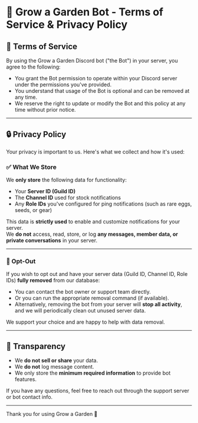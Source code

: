 # 🌱 Grow a Garden Bot - Terms of Service & Privacy Policy

## 📜 Terms of Service

By using the Grow a Garden Discord bot ("the Bot") in your server, you agree to the following:

- You grant the Bot permission to operate within your Discord server under the permissions you've provided.
- You understand that usage of the Bot is optional and can be removed at any time.
- We reserve the right to update or modify the Bot and this policy at any time without prior notice.

---

## 🔒 Privacy Policy

Your privacy is important to us. Here's what we collect and how it's used:

### ✅ What We Store

We **only store** the following data for functionality:

- Your **Server ID (Guild ID)**
- The **Channel ID** used for stock notifications
- Any **Role IDs** you've configured for ping notifications (such as rare eggs, seeds, or gear)

This data is **strictly used** to enable and customize notifications for your server.  
We **do not** access, read, store, or log **any messages, member data, or private conversations** in your server.

---

### 🛑 Opt-Out

If you wish to opt out and have your server data (Guild ID, Channel ID, Role IDs) **fully removed** from our database:

- You can contact the bot owner or support team directly.
- Or you can run the appropriate removal command (if available).
- Alternatively, removing the bot from your server will **stop all activity**, and we will periodically clean out unused server data.

We support your choice and are happy to help with data removal.

---

## 🙌 Transparency

- We **do not sell or share** your data.
- We **do not** log message content.
- We only store the **minimum required information** to provide bot features.

If you have any questions, feel free to reach out through the support server or bot contact info.

---

Thank you for using Grow a Garden 🌿
